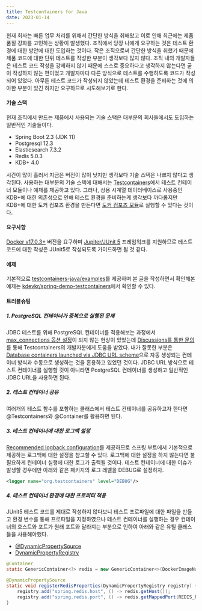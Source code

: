 ```yaml
---
title: Testcontainers for Java
date: 2023-01-14
---
```


현재 회사는 빠른 업무 처리를 위해서 간단한 방식을 취해왔고 이로 인해 최근에는 제품 품질 강화를 고민하는 상황이 발생했다. 조직에서 당장 나에게 요구하는 것은 테스트 환경에 대한 방안에 대한 도입하는 것이다. 작은 조직으로써 간단한 방식을 취했기 때문에 제품 코드에 대한 단위 테스트를 작성한 부분이 생각보다 많지 않다. 조직 내의 개발자들은 테스트 코드 작성을 강제하지 않기 때문에 스스로 중요하다고 생각하지 않는다면 굳이 작성하지 않는 편이었고 개발자마다 다른 방식으로 테스트를 수행하도록 코드가 작성되어 있었다. 아무튼 테스트 코드가 작성되지 않았는데 테스트 환경을 준비하는 것에 의아한 부분이 있긴 하지만 요구하므로 시도해보기로 한다.

#### 기술 스택
현재 조직에서 만드는 제품에서 사용되는 기술 스택은 대부분의 회사들에서도 도입하는 일반적인 기술들이다.

- Spring Boot 2.3 (JDK 11)
- Postgresql 12.3
- Elasticsearch 7.3.2
- Redis 5.0.3
- KDB+ 4.0

시간이 많이 흘러서 지금은 버전이 많이 낮지만 생각보다 기술 스택은 나쁘지 않다고 생각된다. 사용하는 대부분의 기술 스택에 대해서는 [Testcontainers](https://www.testcontainers.org/)에서 테스트 컨테이너 모듈이나 예제를 제공하고 있다. 그러나, 상용 시계열 데이터베이스로 사용중인 KDB+에 대한 의존성으로 인해 테스트 환경을 준비하는게 생각보다 까다롭지만 KDB+에 대한 도커 컴포즈 환경을 만든다면 [도커 컴포즈 모듈](https://www.testcontainers.org/modules/docker_compose/)로 실행할 수 있다는 것이다.

#### 요구사항
[Docker v17.0.3+](https://www.testcontainers.org/supported_docker_environment/) 버전을 요구하며 [Jupiter/JUnit 5](https://www.testcontainers.org/test_framework_integration/junit_5/) 프레임워크를 지원하므로 테스트 코드에 대한 작성은 JUnit5로 작성되도록 가이드하면 될 것 같다.

#### 예제
기본적으로 [testcontainers-java/examples](https://github.com/testcontainers/testcontainers-java/tree/main/examples)를 제공하며 본 글을 작성하면서 확인해본 예제는 [kdevkr/spring-demo-testcontainers](https://github.com/kdevkr/spring-demo-testcontainers)에서 확인할 수 있다.

#### 트러블슈팅

##### 1. PostgreSQL 컨테이너가 중복으로 실행된 문제
JDBC 테스트를 위해 PostgreSQL 컨테이너를 적용해보는 과정에서 [max_connections 옵션 설정](https://github.com/kdevkr/spring-demo-testcontainers/pull/8#issuecomment-1374673165)이 되지 않는 현상이 있었는데 [Discussions를 통한 문의](https://github.com/testcontainers/testcontainers-java/discussions/6398)를 통해 Testcontainers의 개발자분에게 도움을 받았다. 내가 잘못한 부분은 [Database containers launched via JDBC URL scheme](https://www.testcontainers.org/modules/databases/jdbc/)으로 자동 생성되는 컨테이너 방식과 수동으로 생성하는 것을 혼용하고 있었던 것이다. JDBC URL 방식으로 테스트 컨테이너를 실행할 것이 아니라면 PostgreSQL 컨테이너를 생성하고 일반적인 JDBC URL을 사용하면 된다.

##### 2. 테스트 컨테이너 공유
여러개의 테스트 함수를 포함하는 클래스에서 테스트 컨테이너를 공유하고자 한다면 @Testcontainers와 @Container를 활용하면 된다.

##### 3. 테스트 컨테이너에 대한 로그백 설정
[Recommended logback configuration](https://www.testcontainers.org/supported_docker_environment/logging_config/)를 제공하므로 스프링 부트에서 기본적으로 제공하는 로그백에 대한 설정을 참고할 수 있다. 로그백에 대한 설정을 하지 않는다면 불필요하게 컨테이너 실행에 대한 로그가 출력될 것이다. 테스트 컨테이너에 대한 이슈가 발생할 경우에만 아래와 같은 패키지의 로그 레벨을 DEBUG로 설정하자.

```xml
<logger name="org.testcontainers" level="DEBUG"/>
```

##### 4. 테스트 컨테이너 환경에 대한 프로퍼티 적용
JUnit5 테스트 코드를 제대로 작성하지 않다보니 테스트 프로파일에 대한 파일을 만들고 환경 변수를 통해 프로파일을 지정하였으나 테스트 컨테이너를 실행하는 경우 컨테이너의 호스트와 포트가 원래 포트와 달라지는 부분으로 인하여 아래와 같은 유틸 클래스들을 사용해야했다.

- [@DynamicPropertySource](https://github.com/spring-projects/spring-framework/blob/main/spring-test/src/main/java/org/springframework/test/context/DynamicPropertySource.java)
- [DynamicPropertyRegistry](https://github.com/spring-projects/spring-framework/blob/main/spring-test/src/main/java/org/springframework/test/context/DynamicPropertyRegistry.java)

```java
@Container
static GenericContainer<?> redis = new GenericContainer<>(DockerImageName.parse("redis:6.2-alpine"))

@DynamicPropertySource
static void registerRedisProperties(DynamicPropertyRegistry registry) {
    registry.add("spring.redis.host", () -> redis.getHost());
    registry.add("spring.redis.port", () -> redis.getMappedPort(REDIS_PORT));
}
```

